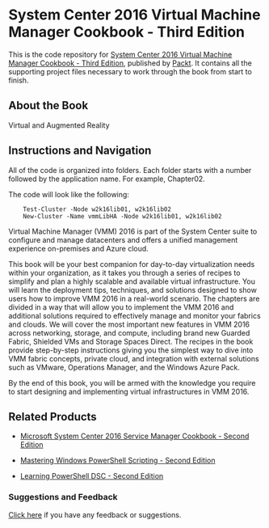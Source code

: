 # System Center 2016 Virtual Machine Manager Cookbook - Third Edition
This is the code repository for [System Center 2016 Virtual Machine Manager Cookbook - Third Edition](https://www.packtpub.com/virtualization-and-cloud/system-center-2016-virtual-machine-manager-cookbook-third-edition?utm_source=github&utm_medium=repository&utm_campaign=9781785881480), published by [Packt](https://www.packtpub.com/?utm_source=github). It contains all the supporting project files necessary to work through the book from start to finish.
## About the Book
Virtual and Augmented Reality 
## Instructions and Navigation
All of the code is organized into folders. Each folder starts with a number followed by the application name. For example, Chapter02.



The code will look like the following:
```
    Test-Cluster -Node w2k16lib01, w2k16lib02
    New-Cluster -Name vmmLibHA -Node w2k16lib01, w2k16lib02
```

Virtual Machine Manager (VMM) 2016 is part of the System Center suite to configure and manage datacenters and offers a unified management experience on-premises and Azure cloud.

This book will be your best companion for day-to-day virtualization needs within your organization, as it takes you through a series of recipes to simplify and plan a highly scalable and available virtual infrastructure. You will learn the deployment tips, techniques, and solutions designed to show users how to improve VMM 2016 in a real-world scenario. The chapters are divided in a way that will allow you to implement the VMM 2016 and additional solutions required to effectively manage and monitor your fabrics and clouds. We will cover the most important new features in VMM 2016 across networking, storage, and compute, including brand new Guarded Fabric, Shielded VMs and Storage Spaces Direct. The recipes in the book provide step-by-step instructions giving you the simplest way to dive into VMM fabric concepts, private cloud, and integration with external solutions such as VMware, Operations Manager, and the Windows Azure Pack.

By the end of this book, you will be armed with the knowledge you require to start designing and implementing virtual infrastructures in VMM 2016.


## Related Products
* [Microsoft System Center 2016 Service Manager Cookbook - Second Edition](https://www.packtpub.com/virtualization-and-cloud/microsoft-system-center-2016-service-manager-cookbook-second-edition?utm_source=github&utm_medium=repository&utm_campaign=9781786464897)

* [Mastering Windows PowerShell Scripting - Second Edition](https://www.packtpub.com/networking-and-servers/mastering-windows-powershell-scripting-second-edition?utm_source=github&utm_medium=repository&utm_campaign=9781787126305)

* [Learning PowerShell DSC - Second Edition](https://www.packtpub.com/networking-and-servers/learning-powershell-dsc-second-edition?utm_source=github&utm_medium=repository&utm_campaign=9781787287242)

### Suggestions and Feedback
[Click here](https://docs.google.com/forms/d/e/1FAIpQLSe5qwunkGf6PUvzPirPDtuy1Du5Rlzew23UBp2S-P3wB-GcwQ/viewform) if you have any feedback or suggestions.
